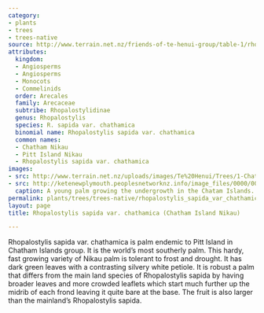 ```yaml
---
category:
- plants
- trees
- trees-native
source: http://www.terrain.net.nz/friends-of-te-henui-group/table-1/rhopalostylis-sapida-var-chathamica-chatham-island-nikau.html
attributes:
  kingdom:
  - Angiosperms
  - Angiosperms
  - Monocots
  - Commelinids
  order: Arecales
  family: Arecaceae
  subtribe: Rhopalostylidinae
  genus: Rhopalostylis
  species: R. sapida var. chathamica
  binomial name: Rhopalostylis sapida var. chathamica
  common names:
  - Chatham Nikau
  - Pitt Island Nikau
  - Rhopalostylis sapida var. chathamica
images:
- src: http://www.terrain.net.nz/uploads/images/Te%20Henui/Trees/1-ChathamsNikau267.jpg
- src: http://ketenewplymouth.peoplesnetworknz.info/image_files/0000/0011/5098/1-1-Chatham_Island_Nikau_a.JPG
  caption: A young palm growing the undergrowth in the Chatam Islands.
permalink: plants/trees/trees-native/rhopalostylis_sapida_var_chathamica.html
layout: page
title: Rhopalostylis sapida var. chathamica (Chatham Island Nikau)

---
```

Rhopalostylis sapida var. chathamica is palm endemic to Pitt Island in Chatham Islands group. It is the world’s most southerly palm. This hardy, fast growing variety of Nikau palm is tolerant to frost and drought. It has dark green leaves with a contrasting silvery white petiole. It is robust a palm that differs from the main land species of Rhopalostylis sapida by having broader leaves and more crowded leaflets which start much further up the midrib of each frond leaving it quite bare at the base. The fruit is also larger than the mainland’s Rhopalostylis sapida.

